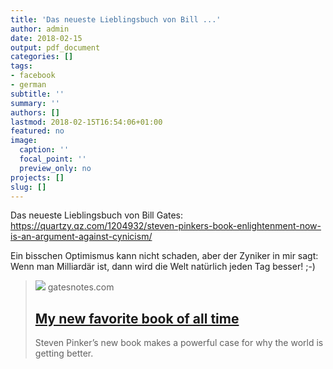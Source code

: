 ```yaml
---
title: 'Das neueste Lieblingsbuch von Bill ...'
author: admin
date: 2018-02-15
output: pdf_document
categories: []
tags:
- facebook
- german
subtitle: ''
summary: ''
authors: []
lastmod: 2018-02-15T16:54:06+01:00
featured: no
image:
  caption: ''
  focal_point: ''
  preview_only: no
projects: []
slug: []
---
```

Das neueste Lieblingsbuch von Bill Gates: https://quartzy.qz.com/1204932/steven-pinkers-book-enlightenment-now-is-an-argument-against-cynicism/

Ein bisschen Optimismus kann nicht schaden, aber 
der Zyniker in mir sagt: Wenn man Milliardär ist, dann wird die Welt natürlich jeden Tag besser! ;-)
> [![](https://media.gatesnotes.com/-/media/Images/Books/Enlightenment-Now/enlightenment-now_2018_800px_v1.ashx)](https://www.gatesnotes.com/Books/Enlightenment-Now)
> gatesnotes.com
> ## [My new favorite book of all time](https://www.gatesnotes.com/Books/Enlightenment-Now)
>
>Steven Pinker’s new book makes a powerful case for why the world is getting better.

